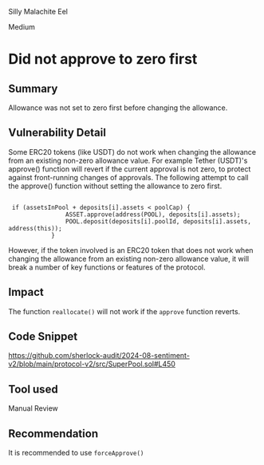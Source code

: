 Silly Malachite Eel

Medium

# Did not approve to zero first

## Summary
Allowance was not set to zero first before changing the allowance.


## Vulnerability Detail

Some ERC20 tokens (like USDT) do not work when changing the allowance from an existing non-zero allowance value. For example Tether (USDT)'s approve() function will revert if the current approval is not zero, to protect against front-running changes of approvals.
The following attempt to call the approve() function without setting the allowance to zero first.


```solidity

 if (assetsInPool + deposits[i].assets < poolCap) {
                ASSET.approve(address(POOL), deposits[i].assets);
                POOL.deposit(deposits[i].poolId, deposits[i].assets, address(this));
            }

```
However, if the token involved is an ERC20 token that does not work when changing the allowance from an existing non-zero allowance value, it will break a number of key functions or features of the protocol.
## Impact
The function `reallocate()` will not work if the `approve` function reverts.


## Code Snippet
https://github.com/sherlock-audit/2024-08-sentiment-v2/blob/main/protocol-v2/src/SuperPool.sol#L450
## Tool used

Manual Review

## Recommendation
It is recommended to use `forceApprove()`